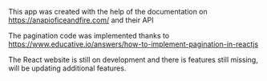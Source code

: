 This app was created with the help of the documentation on https://anapioficeandfire.com/ and their API


The pagination code was implemented thanks to  https://www.educative.io/answers/how-to-implement-pagination-in-reactjs

The React website is still on development and there is features still missing, will be updating additional features.

